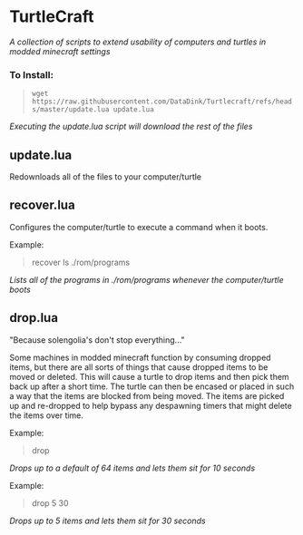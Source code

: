 # TurtleCraft
*A collection of scripts to extend usability of computers and turtles in modded minecraft settings*

### To Install:

> `wget https://raw.githubusercontent.com/DataDink/Turtlecraft/refs/heads/master/update.lua update.lua`

*Executing the update.lua script will download the rest of the files*

## update.lua

Redownloads all of the files to your computer/turtle

## recover.lua

Configures the computer/turtle to execute a command when it boots.

Example: 
> recover ls ./rom/programs

*Lists all of the programs in ./rom/programs whenever the computer/turtle boots*

## drop.lua

"Because solengolia's don't stop everything..."

Some machines in modded minecraft function by consuming dropped items,
but there are all sorts of things that cause dropped items to be moved or deleted.
This will cause a turtle to drop items and then pick them back up after a short time.
The turtle can then be encased or placed in such a way that the items are blocked from being moved.
The items are picked up and re-dropped to help bypass any despawning timers that might delete the items over time.

Example:
> drop

*Drops up to a default of 64 items and lets them sit for 10 seconds*

Example:
> drop 5 30

*Drops up to 5 items and lets them sit for 30 seconds*
